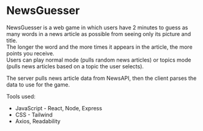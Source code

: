 # NewsGuesser

NewsGuesser is a web game in which users have 2 minutes to guess as many words in a news article as possible from seeing only its picture and title.<br>
The longer the word and the more times it appears in the article, the more points you receive.<br>
Users can play normal mode (pulls random news articles) or topics mode (pulls news articles based on a topic the user selects).

The server pulls news article data from NewsAPI, then the client parses the data to use for the game.<br>

Tools used:
 - JavaScript - React, Node, Express
 - CSS - Tailwind
 - Axios, Readability
